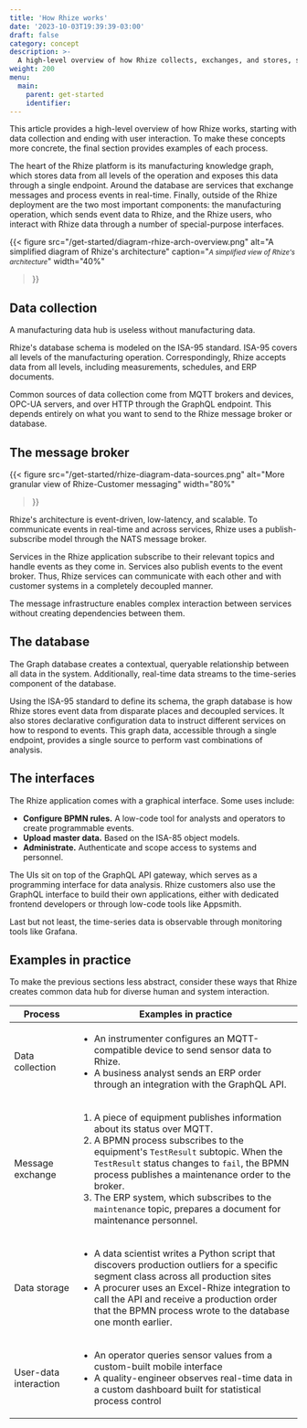 ```yaml
---
title: 'How Rhize works'
date: '2023-10-03T19:39:39-03:00'
draft: false
category: concept
description: >-
  A high-level overview of how Rhize collects, exchanges, and stores, starting with data collection and ending with user interaction.
weight: 200
menu:
  main:
    parent: get-started
    identifier:
---
```


This article provides a high-level overview of how Rhize works, starting with data collection and ending with user interaction.
To make these concepts more concrete, the final section provides examples of each process.

The heart of the Rhize platform is its manufacturing knowledge graph, which stores data from all levels of the operation and exposes this data through a single endpoint.
Around the database are services that exchange messages and process events in real-time.
Finally, outside of the Rhize deployment are the two most important components: the manufacturing operation, which sends event data to Rhize, and the Rhize users, who interact with Rhize data through a number of special-purpose interfaces.

{{< figure
src="/get-started/diagram-rhize-arch-overview.png"
alt="A simplified diagram of Rhize's architecture"
caption="<em><small>A simplified view of Rhize's architecture</small></em>"
width="40%"
>}}


## Data collection

A manufacturing data hub is useless without manufacturing data.

Rhize's database schema is modeled on the ISA-95 standard.
ISA-95 covers all levels of the manufacturing operation.
Correspondingly, Rhize accepts data from all levels, including measurements, schedules, and ERP documents.

Common sources of data collection come from MQTT brokers and devices, OPC-UA servers, and over HTTP through the GraphQL endpoint.
This depends entirely on what you want to send to the Rhize message broker or database.


## The message broker

{{< figure
src="/get-started/rhize-diagram-data-sources.png"
alt="More granular view of Rhize-Customer messaging"
width="80%"
>}}

Rhize's architecture is event-driven, low-latency, and scalable.
To communicate events in real-time and across services, Rhize uses a publish-subscribe model through the NATS message broker.

Services in the Rhize application subscribe to their relevant topics and handle events as they come in.
Services also publish events to the event broker.
Thus, Rhize services can communicate with each other and with customer systems in a completely decoupled manner.

The message infrastructure enables complex interaction between services without creating dependencies between them.

## The database

The Graph database creates a contextual, queryable relationship between all data in the system.
Additionally, real-time data streams to the time-series component of the database.

Using the ISA-95 standard to define its schema, the graph database is how Rhize stores event data from disparate places and decoupled services.
It also stores declarative configuration data to instruct different services on how to respond to events.
This graph data, accessible through a single endpoint, provides a single source to perform vast combinations of analysis.

## The interfaces

The Rhize application comes with a graphical interface.
Some uses include:
- **Configure BPMN rules.** A low-code tool for analysts and operators to create programmable events.
- **Upload master data.**  Based on the ISA-85 object models.
- **Administrate.** Authenticate and scope access to systems and personnel.

The UIs sit on top of the GraphQL API gateway, which serves as a programming interface for data analysis.
Rhize customers also use the GraphQL interface to build their own applications, either with dedicated frontend developers or through low-code tools like Appsmith.

Last but not least, the time-series data is observable through monitoring tools like Grafana.

## Examples in practice

To make the previous sections less abstract, consider these ways that Rhize creates common data hub for diverse human and system interaction.

|Process| Examples in practice|
|-|-|
|Data collection| <ul><li>An instrumenter configures an MQTT-compatible device to send sensor data to Rhize.</li><li> A business analyst sends an ERP order through an integration with the GraphQL API.</li></ul>|
|Message exchange| <ol> <li> A piece of equipment publishes information about its status over MQTT.</li> <li> A BPMN process subscribes to the equipment's `TestResult` subtopic. When the `TestResult` status changes to `fail`, the BPMN process publishes a maintenance order to the broker.</li> <li>The ERP system, which subscribes to the `maintenance` topic, prepares a document for maintenance personnel.</li> </ol> |
|Data storage| <ul><li>A data scientist writes a Python script that discovers production outliers for a specific segment class across all production sites</li><li>A procurer uses an Excel-Rhize integration to call the API and receive a production order that the BPMN process wrote to the database one month earlier.</li></ul> |
| User-data interaction | <ul><li>An operator queries sensor values from a custom-built mobile interface</li><li>A quality-engineer observes real-time data in a custom dashboard built for statistical process control</li></ul>|
